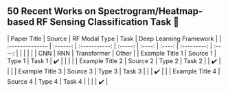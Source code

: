 ## 50 Recent Works on Spectrogram/Heatmap-based RF Sensing Classification Task 👋


<!--
**REHSense/REHSense** is a ✨ _special_ ✨ repository because its `README.md` (this file) appears on your GitHub profile.

Here are some ideas to get you started:

- 🔭 I’m currently working on ...
- 🌱 I’m currently learning ...
- 👯 I’m looking to collaborate on ...
- 🤔 I’m looking for help with ...
- 💬 Ask me about ...
- 📫 How to reach me: ...
- 😄 Pronouns: ...
- ⚡ Fun fact: ...
-->


| Paper Title     | Source   | RF Modal Type | Task    | Deep Learning Framework         |
| :-------------- | :------: | :-----------: | :-----: | :----: | :----: | :---------: | :----: |
|                 |          |               |         | CNN    | RNN    | Transformer | Other  |
| Example Title 1 | Source 1 | Type 1        | Task 1  | ✔️      |        |             |        |
| Example Title 2 | Source 2 | Type 2        | Task 2  |        | ✔️      |             |        |
| Example Title 3 | Source 3 | Type 3        | Task 3  |        |        | ✔️          |        |
| Example Title 4 | Source 4 | Type 4        | Task 4  |        |        |             | ✔️     |

